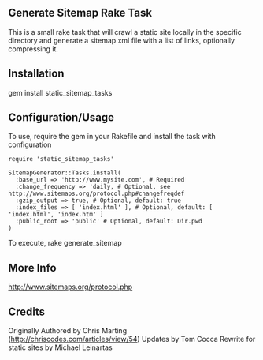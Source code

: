 ## Generate Sitemap Rake Task ##

This is a small rake task that will crawl a static site locally in the specific directory and generate a sitemap.xml file with a list of links, optionally compressing it.

## Installation ##

  gem install static_sitemap_tasks

## Configuration/Usage ##
To use, require the gem in your Rakefile and install the task with configuration

    require 'static_sitemap_tasks'

    SitemapGenerator::Tasks.install(
      :base_url => 'http://www.mysite.com', # Required
      :change_frequency => 'daily, # Optional, see http://www.sitemaps.org/protocol.php#changefreqdef
      :gzip_output => true, # Optional, default: true
      :index_files => [ 'index.html' ], # Optional, default: [ 'index.html', 'index.htm' ]
      :public_root => 'public' # Optional, default: Dir.pwd
    )

To execute,
  rake generate_sitemap

## More Info ##

http://www.sitemaps.org/protocol.php

## Credits ##

Originally Authored by Chris Marting (http://chriscodes.com/articles/view/54)
Updates by Tom Cocca
Rewrite for static sites by Michael Leinartas
